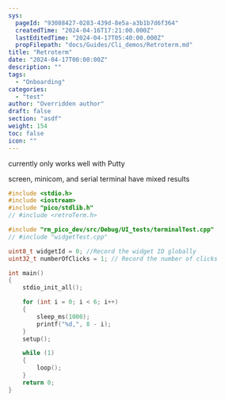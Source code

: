 ```yaml
---
sys:
  pageId: "93088427-0283-439d-8e5a-a3b1b7d6f364"
  createdTime: "2024-04-16T17:21:00.000Z"
  lastEditedTime: "2024-04-17T05:40:00.000Z"
  propFilepath: "docs/Guides/Cli_demos/Retroterm.md"
title: "Retroterm"
date: "2024-04-17T00:00:00Z"
description: ""
tags:
  - "Onboarding"
categories:
  - "test"
author: "Overridden author"
draft: false
section: "asdf"
weight: 154
toc: false
icon: ""
---
```


currently only works well with Putty

screen, minicom, and serial terminal have mixed results

```c++
#include <stdio.h>
#include <iostream>
#include "pico/stdlib.h"
// #include <retroTerm.h>

#include "rm_pico_dev/src/Debug/UI_tests/terminalTest.cpp"
// #include "widgetTest.cpp"

uint8_t widgetId = 0; //Record the widget ID globally
uint32_t numberOfClicks = 1; // Record the number of clicks

int main()
{
    stdio_init_all();

    for (int i = 0; i < 6; i++)
    {
        sleep_ms(1000);
        printf("%d,", 8 - i);
    }
    setup();

    while (1)
    {
        loop();
    }
    return 0;
}

```
